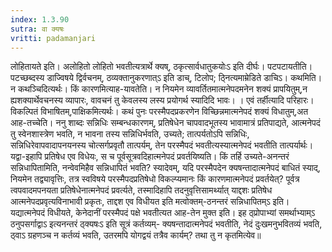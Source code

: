 ```yaml
---
index: 1.3.90
sutra: वा क्यषः
vritti: padamanjari
---
```


 लोहितायते इति। अलोहितो लोहितो भवतीत्यत्रार्थे क्यष्, ठकृत्सार्वधातुकयोःऽ इति दीर्घः। पटपटायतीति। पटच्छब्दस्य डाज्विषये द्विर्वचनम्, ठव्यक्तानुकरणात्ऽ इति डाच्, टिलोप; ठ्नित्यमाम्रेडिते डाचिऽ। कथमिति। न कथञ्चिदित्यर्थः। किं कारणमित्याह-यावतेति। न नियमेन व्यावर्तितमात्मनेपदमनेन शक्यं प्रापयितुम्,न ह्यशक्यार्थेवचनस्य व्यापारः, वावचनं तु केवलस्य लस्य प्रयोगर्थ स्यादिदि भावः। । एवं तर्हीत्यादि परिहारः। विकल्पितं विभाषितम्,पाक्षिकमित्यर्थः। कथं पुनः परस्मैपदप्रकरणेन विच्छिन्नमात्मनेपदं शक्यं विधातुम्,अत आह-तच्चेति। ननु शाब्दः सन्निधिः सम्बन्धकारणम्, प्रतिषेधेन चापवादभूतस्य भावामात्रं प्रतिपाद्यते, आत्मनेपदं तु स्वेनशास्त्रेण भवति, न भावना तस्य सन्निधिर्भवति, उच्यते; तात्पर्यतोऽपि सन्निधिः, सन्निधिरेवापवादापनयनस्य चोत्सर्गप्रवृतौ तात्पर्यम्, तेन परस्मैपदं भवतीत्यस्यात्मनेपदं भवतीति तात्पर्यार्थः। यद्वा-इहापि प्रतिषेध एव विधेयः, स च पूर्वसूत्रवदिहात्मनेपदं प्रवर्तयिष्यति। किं तर्हि उच्यते-अनन्तरं सन्निधापितामिति, नन्वेवमिहैव सन्निधापितं भवति? स्यादेवम्, यदि परस्मैपदेन क्यषन्तादात्मनेपदं बाधितं स्याद्, नियमेन तद्व्यावृत्तिः, तत्र स्वविषये परस्मैपदप्रतिषेधो विकल्प्यमानः किं कारणमात्मनेपदं प्रवर्तयेत्? पूर्वत्र त्वपवादमपनयता प्रतिषेधेनात्मनेपदं प्रवर्त्यते, तस्मादिहापि तदनुवृत्तिसामर्थ्यात् याद्दशः प्रतिषेध आत्मनेपदप्रवृत्यविनाभावी प्रकृतः, ताद्दश एव विधीयत इति मत्वोक्तम्-ठनन्तरं सन्निधापितम्ऽ इति। यद्यात्मनेपदं विधीयते, केनेदानीं परस्मैपदं पक्षे भवतीत्यत आह-तेन मुक्त इति। इह ठ्प्रोपाभ्यां समर्थाभ्याम्ऽ ठनुपसर्गाद्वाऽ इत्यनन्तरं ठ्क्यषःऽ इति सूत्रं कर्तव्यम्- क्यषन्तादात्मनेपदं भवतीति, नेदं दुःखमनुभवितव्यं भवति, ठ्वाऽ ग्रहणञ्च न कर्तव्यं भवति, उतरमपि योगद्वयं तत्रैव कार्यम्? तथा तु न कृतमित्येव॥